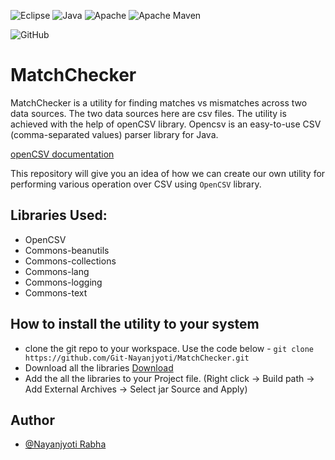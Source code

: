 

![Eclipse](https://img.shields.io/badge/Eclipse-FE7A16.svg?style=for-the-badge&logo=Eclipse&logoColor=white) 
![Java](https://img.shields.io/badge/java-%23ED8B00.svg?style=for-the-badge&logo=java&logoColor=white)
![Apache](https://img.shields.io/badge/apache-%23D42029.svg?style=for-the-badge&logo=apache&logoColor=white)
![Apache Maven](https://img.shields.io/badge/Apache%20Maven-C71A36?style=for-the-badge&logo=Apache%20Maven&logoColor=white)

![GitHub](https://img.shields.io/badge/github-%23121011.svg?style=for-the-badge&logo=github&logoColor=white)

# MatchChecker

MatchChecker is a utility for finding matches vs mismatches across two data sources. The two data sources here are csv files. The utility is achieved with the help of openCSV library. Opencsv is an easy-to-use CSV (comma-separated values) parser library for Java. 

[openCSV documentation](http://opencsv.sourceforge.net/)

This repository will give you an idea of how we can create our own utility for performing various operation over CSV using `OpenCSV` library.

## Libraries Used:
* OpenCSV
* Commons-beanutils
* Commons-collections
* Commons-lang
* Commons-logging
* Commons-text

## How to install the utility to your system
* clone the git repo to your workspace. Use the code below -
  ` git clone https://github.com/Git-Nayanjyoti/MatchChecker.git `
* Download all the libraries [Download](https://jar-download.com/artifacts/com.opencsv/opencsv/4.1/source-code)
* Add the all the libraries to your Project file. (Right click -> Build path -> Add External Archives -> Select jar Source and Apply)





## Author
- [@Nayanjyoti Rabha](https://www.github.com/Git-Nayanjyoti)


